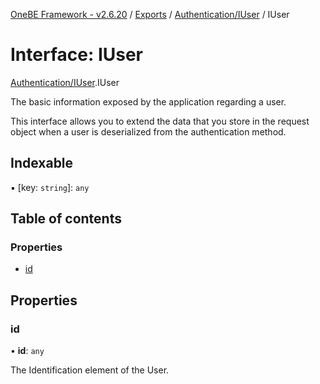 [OneBE Framework - v2.6.20](../README.md) / [Exports](../modules.md) / [Authentication/IUser](../modules/Authentication_IUser.md) / IUser

# Interface: IUser

[Authentication/IUser](../modules/Authentication_IUser.md).IUser

The basic information exposed by the application regarding a user.

This interface allows you to extend the data that you store in the
request object when a user is deserialized from the authentication
method.

## Indexable

▪ [key: `string`]: `any`

## Table of contents

### Properties

- [id](Authentication_IUser.IUser.md#id)

## Properties

### id

• **id**: `any`

The Identification element of the User.
